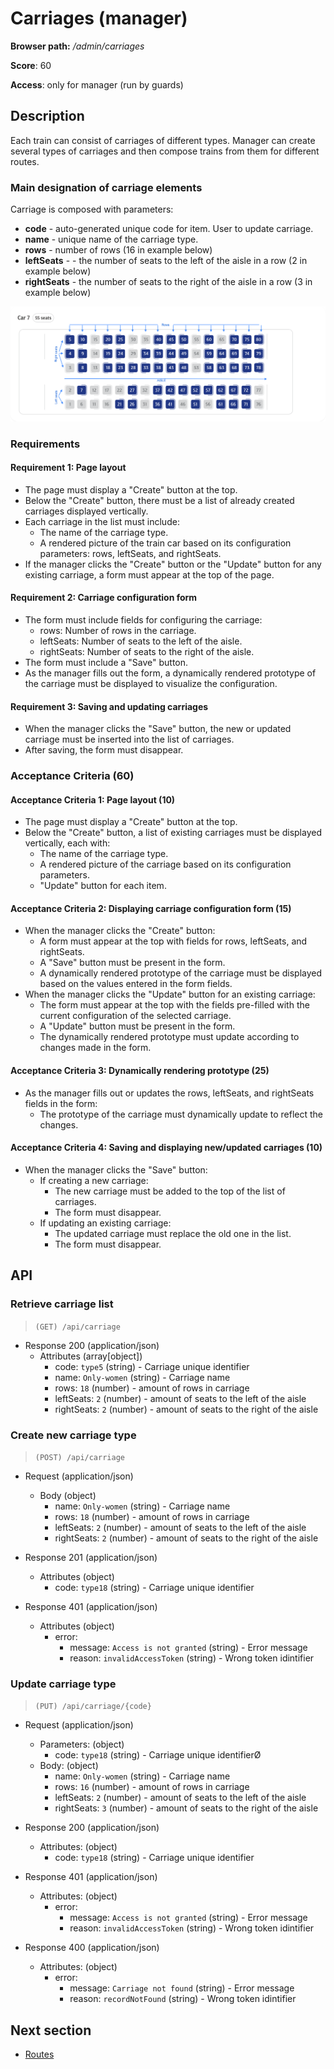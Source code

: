 # Carriages (manager)

**Browser path:** _/admin/carriages_

**Score**: 60

**Access**: only for manager (run by guards)

## Description

Each train can consist of carriages of different types. Manager can create several types of carriages and then compose trains from them for different routes.

### Main designation of carriage elements

Carriage is composed with parameters:

- **code** - auto-generated unique code for item. User to update carriage.
- **name** - unique name of the carriage type.
- **rows** - number of rows (16 in example below)
- **leftSeats** - - the number of seats to the left of the aisle in a row (2 in example below)
- **rightSeats** - the number of seats to the right of the aisle in a row (3 in example below)

![Designation of carriage elements](../designs/search-details/carriage%20hints.png)

### Requirements

#### Requirement 1: Page layout

- The page must display a "Create" button at the top.
- Below the "Create" button, there must be a list of already created carriages displayed vertically.
- Each carriage in the list must include:
  - The name of the carriage type.
  - A rendered picture of the train car based on its configuration parameters: rows, leftSeats, and rightSeats.
- If the manager clicks the "Create" button or the "Update" button for any existing carriage, a form must appear at the top of the page.

#### Requirement 2: Carriage configuration form

- The form must include fields for configuring the carriage:
  - rows: Number of rows in the carriage.
  - leftSeats: Number of seats to the left of the aisle.
  - rightSeats: Number of seats to the right of the aisle.
- The form must include a "Save" button.
- As the manager fills out the form, a dynamically rendered prototype of the carriage must be displayed to visualize the configuration.

#### Requirement 3: Saving and updating carriages

- When the manager clicks the "Save" button, the new or updated carriage must be inserted into the list of carriages.
- After saving, the form must disappear.

### Acceptance Criteria (60)

#### Acceptance Criteria 1: Page layout (10)

- The page must display a "Create" button at the top.
- Below the "Create" button, a list of existing carriages must be displayed vertically, each with:
  - The name of the carriage type.
  - A rendered picture of the carriage based on its configuration parameters.
  - "Update" button for each item.

#### Acceptance Criteria 2: Displaying carriage configuration form (15)

- When the manager clicks the "Create" button:
  - A form must appear at the top with fields for rows, leftSeats, and rightSeats.
  - A "Save" button must be present in the form.
  - A dynamically rendered prototype of the carriage must be displayed based on the values entered in the form fields.
- When the manager clicks the "Update" button for an existing carriage:
  - The form must appear at the top with the fields pre-filled with the current configuration of the selected carriage.
  - A "Update" button must be present in the form.
  - The dynamically rendered prototype must update according to changes made in the form.

#### Acceptance Criteria 3: Dynamically rendering prototype (25)

- As the manager fills out or updates the rows, leftSeats, and rightSeats fields in the form:
  - The prototype of the carriage must dynamically update to reflect the changes.

#### Acceptance Criteria 4: Saving and displaying new/updated carriages (10)

- When the manager clicks the "Save" button:
  - If creating a new carriage:
    - The new carriage must be added to the top of the list of carriages.
    - The form must disappear.
  - If updating an existing carriage:
    - The updated carriage must replace the old one in the list.
    - The form must disappear.

## API

### Retrieve carriage list

> `(GET) /api/carriage`

- Response 200 (application/json)
  - Attributes (array[object])
    - code: `type5` (string) - Carriage unique identifier
    - name: `Only-women` (string) - Carriage name
    - rows: `18` (number) - amount of rows in carriage
    - leftSeats: `2` (number) - amount of seats to the left of the aisle
    - rightSeats: `2` (number) - amount of seats to the right of the aisle

### Create new carriage type

> `(POST) /api/carriage`

- Request (application/json)

  - Body (object)
    - name: `Only-women` (string) - Carriage name
    - rows: `18` (number) - amount of rows in carriage
    - leftSeats: `2` (number) - amount of seats to the left of the aisle
    - rightSeats: `2` (number) - amount of seats to the right of the aisle

- Response 201 (application/json)

  - Attributes (object)
    - code: `type18` (string) - Carriage unique identifier

- Response 401 (application/json)
  - Attributes (object)
    - error:
      - message: `Access is not granted` (string) - Error message
      - reason: `invalidAccessToken` (string) - Wrong token idintifier

### Update carriage type

> `(PUT) /api/carriage/{code}`

- Request (application/json)

  - Parameters: (object)
    - code: `type18` (string) - Carriage unique identifierØ
  - Body: (object)
    - name: `Only-women` (string) - Carriage name
    - rows: `16` (number) - amount of rows in carriage
    - leftSeats: `2` (number) - amount of seats to the left of the aisle
    - rightSeats: `3` (number) - amount of seats to the right of the aisle

- Response 200 (application/json)

  - Attributes: (object)
    - code: `type18` (string) - Carriage unique identifier

- Response 401 (application/json)

  - Attributes: (object)
    - error:
      - message: `Access is not granted` (string) - Error message
      - reason: `invalidAccessToken` (string) - Wrong token idintifier

- Response 400 (application/json)
  - Attributes: (object)
    - error:
      - message: `Carriage not found` (string) - Error message
      - reason: `recordNotFound` (string) - Wrong token idintifier

## Next section

- [Routes](./routes.md)
